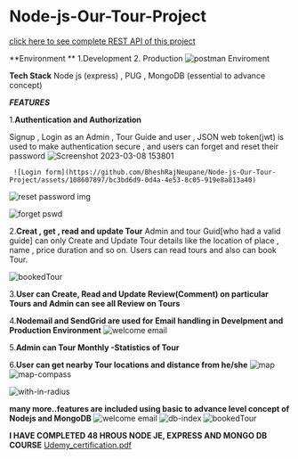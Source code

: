 # Node-js-Our-Tour-Project
 
 [click here to see complete REST API of this project](https://documenter.getpostman.com/view/24028174/2s8ZDVYi98?fbclid=IwAR28hwaVG4SCIuGAyzny1AoXmnd82QfT1ekKpPxr-L206Pi3S8GFtufG8D8#b01bc3f3-6b79-43bc-a308-6932f35efefa)

**Environment **
 1.Development 
 2. Production
![postman Enviroment](https://github.com/BheshRajNeupane/Node-js-Our-Tour-Project/assets/108607897/945f00c1-da5a-42d8-bb47-a03c59d90510)

**Tech Stack**
 Node js (express) , PUG , MongoDB (essential to advance concept)

 ***FEATURES***
 
  1.**Authentication and Authorization**
  
   Signup , Login as an Admin , Tour Guide  and user  , JSON web token(jwt) is used to make authentication 
 secure , and  users can forget and reset their password 
 ![Screenshot 2023-03-08 153801](https://github.com/BheshRajNeupane/Node-js-Our-Tour-Project/assets/108607897/7058cff1-5134-4e3b-a638-dacf88f3f5fb)

     ![Login form](https://github.com/BheshRajNeupane/Node-js-Our-Tour- Project/assets/108607897/bc3bd6d9-0d4a-4e53-8c05-919e8a813a40)

  ![reset password img](https://github.com/BheshRajNeupane/Node-js-Our-Tour-Project/assets/108607897/7096db8a-b0a9-4ccd-b05a-b10f8ae1e79c)

  
![forget pswd](https://github.com/BheshRajNeupane/Node-js-Our-Tour-Project/assets/108607897/942412a0-6632-4c2c-944a-3a9671690a9f)

2.**Creat , get , read and update Tour**
Admin and tour Guid[who had a valid guide] can only Create and Update Tour details like the location of place , name , price duration and so on. Users can read tours and also can book Tour.

![bookedTour](https://github.com/BheshRajNeupane/Node-js-Our-Tour-Project/assets/108607897/1d58b41a-7a99-4701-a75f-696ba0a3766e)

3.**User can Create, Read and Update Review(Comment) on particular Tours and Admin can see all Review on Tours**

4.**Nodemail and SendGrid are used for Email handling in Develpment and Production Environment**
![welcome email](https://github.com/BheshRajNeupane/Node-js-Our-Tour-Project/assets/108607897/c225636f-8d32-461e-bdc3-7ec90ca878a5)

5.**Admin can Tour Monthly -Statistics of Tour**

6.**User can get nearby Tour locations and distance from he/she**
![map](https://github.com/BheshRajNeupane/Node-js-Our-Tour-Project/assets/108607897/a2f8a4b9-d23b-4243-ba66-1f14217df24f)
![map-compass](https://github.com/BheshRajNeupane/Node-js-Our-Tour-Project/assets/108607897/b3df4b56-e3f1-47b5-a2bf-008d75ec878e)

![with-in-radius](https://github.com/BheshRajNeupane/Node-js-Our-Tour-Project/assets/108607897/b0d7c5f0-57fb-436e-a412-8ef97cd7d398)

**many more..features are included using  basic to advance level concept of Nodejs and MongoDB**
![welcome email](https://github.com/BheshRajNeupane/Node-js-Our-Tour-Project/assets/108607897/0ce2ce46-6cd0-4a4d-947a-e4d6cf181357)
![db-index](https://github.com/BheshRajNeupane/Node-js-Our-Tour-Project/assets/108607897/0695e051-f6ee-448d-aea6-3c3aaf58bf30)
![bookedTour](https://github.com/BheshRajNeupane/Node-js-Our-Tour-Project/assets/108607897/94a23299-b317-40cf-8e71-edc656db6d01)


**I HAVE COMPLETED 48 HROUS NODE JE, EXPRESS AND MONGO DB COURSE**
[Udemy_certification.pdf](https://github.com/BheshRajNeupane/Node-js-Our-Tour-Project/files/12262454/Udemy_certification.pdf)

